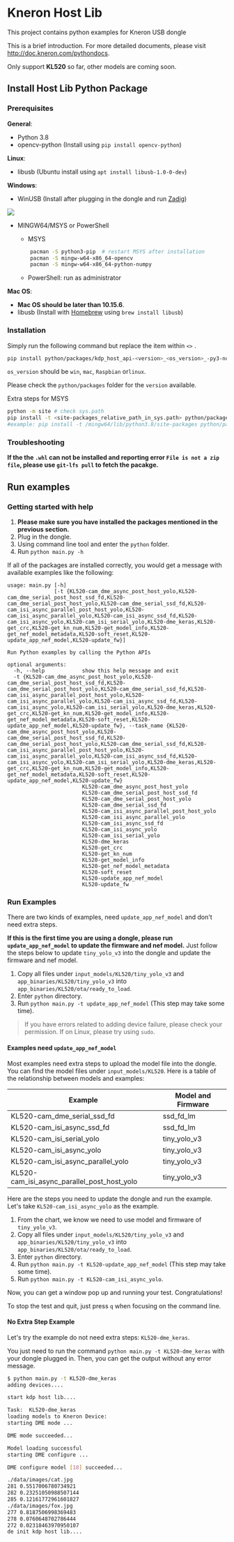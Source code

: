 # Kneron Host Lib

This project contains python examples for Kneron USB dongle

This is a brief introduction. For more detailed documents, please visit <http://doc.kneron.com/pythondocs>.

Only support **KL520** so far, other models are coming soon.

## Install Host Lib Python Package

### Prerequisites

**General**:

* Python 3.8
* opencv-python (Install using `pip install opencv-python`)

**Linux**:

* libusb (Ubuntu install using `apt install libusb-1.0-0-dev`)

**Windows**:

* WinUSB (Install after plugging in the dongle and run [Zadig](https://zadig.akeo.ie/))

![](docs/zadig.jpg)

* MINGW64/MSYS or PowerShell
    * MSYS
    ```bash
        pacman -S python3-pip  # restart MSYS after installation
        pacman -S mingw-w64-x86_64-opencv
        pacman -S mingw-w64-x86_64-python-numpy
    ```

    * PowerShell: run as administrator

**Mac OS**:

* **Mac OS should be later than 10.15.6**.
* libusb (Install with [Homebrew](https://brew.sh/) using `brew install libusb`)

### Installation

Simply run the following command but replace the item within `<>` .

```bash
pip install python/packages/kdp_host_api-<version>_<os_version>_-py3-none-any.whl
```

`os_version` should be `win`, `mac`, `Raspbian` or`linux`.

Please check the `python/packages` folder for the `version` available.

Extra steps for MSYS
```bash
python -m site # check sys.path
pip install -t <site-packages_relative_path_in_sys.path> python/packages/kdp_host_api-<version>_<os_version>_-py3-none-any.whl
#example: pip install -t /mingw64/lib/python3.8/site-packages python/packages/kdp_host_api-1.1.3_win_-py3-none-any.whl
```

### Troubleshooting

**If the the `.whl` can not be installed and reporting error `File is not a zip file`, please use `git-lfs pull` to fetch the pacakge.**

## Run examples

### Getting started with help

1. **Please make sure you have installed the packages mentioned in the previous section.**
2. Plug in the dongle.
3. Using command line tool and enter the `python` folder.
4. Run `python main.py -h`

If all of the packages are installed correctly, you would get a message with available examples like the following:

```
usage: main.py [-h]
               [-t {KL520-cam_dme_async_post_host_yolo,KL520-cam_dme_serial_post_host_ssd_fd,KL520-cam_dme_serial_post_host_yolo,KL520-cam_dme_serial_ssd_fd,KL520-cam_isi_async_parallel_post_host_yolo,KL520-cam_isi_async_parallel_yolo,KL520-cam_isi_async_ssd_fd,KL520-cam_isi_async_yolo,KL520-cam_isi_serial_yolo,KL520-dme_keras,KL520-get_crc,KL520-get_kn_num,KL520-get_model_info,KL520-get_nef_model_metadata,KL520-soft_reset,KL520-update_app_nef_model,KL520-update_fw}]

Run Python examples by calling the Python APIs

optional arguments:
  -h, --help            show this help message and exit
  -t {KL520-cam_dme_async_post_host_yolo,KL520-cam_dme_serial_post_host_ssd_fd,KL520-cam_dme_serial_post_host_yolo,KL520-cam_dme_serial_ssd_fd,KL520-cam_isi_async_parallel_post_host_yolo,KL520-cam_isi_async_parallel_yolo,KL520-cam_isi_async_ssd_fd,KL520-cam_isi_async_yolo,KL520-cam_isi_serial_yolo,KL520-dme_keras,KL520-get_crc,KL520-get_kn_num,KL520-get_model_info,KL520-get_nef_model_metadata,KL520-soft_reset,KL520-update_app_nef_model,KL520-update_fw}, --task_name {KL520-cam_dme_async_post_host_yolo,KL520-cam_dme_serial_post_host_ssd_fd,KL520-cam_dme_serial_post_host_yolo,KL520-cam_dme_serial_ssd_fd,KL520-cam_isi_async_parallel_post_host_yolo,KL520-cam_isi_async_parallel_yolo,KL520-cam_isi_async_ssd_fd,KL520-cam_isi_async_yolo,KL520-cam_isi_serial_yolo,KL520-dme_keras,KL520-get_crc,KL520-get_kn_num,KL520-get_model_info,KL520-get_nef_model_metadata,KL520-soft_reset,KL520-update_app_nef_model,KL520-update_fw}
                        KL520-cam_dme_async_post_host_yolo
                        KL520-cam_dme_serial_post_host_ssd_fd
                        KL520-cam_dme_serial_post_host_yolo
                        KL520-cam_dme_serial_ssd_fd
                        KL520-cam_isi_async_parallel_post_host_yolo
                        KL520-cam_isi_async_parallel_yolo
                        KL520-cam_isi_async_ssd_fd
                        KL520-cam_isi_async_yolo
                        KL520-cam_isi_serial_yolo
                        KL520-dme_keras
                        KL520-get_crc
                        KL520-get_kn_num
                        KL520-get_model_info
                        KL520-get_nef_model_metadata
                        KL520-soft_reset
                        KL520-update_app_nef_model
                        KL520-update_fw
```

### Run Examples

There are two kinds of examples, need `update_app_nef_model` and don't need extra steps.

**If this is the first time you are using a dongle, please run `update_app_nef_model` to update the firmware and nef model.**
Just follow the steps below to update `tiny_yolo_v3` into the dongle and update the firmware and nef model.

1. Copy all files under `input_models/KL520/tiny_yolo_v3` and `app_binaries/KL520/tiny_yolo_v3` into `app_binaries/KL520/ota/ready_to_load`.
2. Enter `python` directory.
3. Run `python main.py -t update_app_nef_model` (This step may take some time).

> If you have errors related to adding device failure, please check your permission. If on Linux, please try using `sudo`.

#### Examples need `update_app_nef_model`

Most examples need extra steps to upload the model file into the dongle. You can find the model files under `input_models/KL520`. Here is a table of the relationship between models and examples:

| Example                      | Model and Firmware |
|------------------------------|--------------|
| KL520-cam_dme_serial_ssd_fd  | ssd_fd_lm    |
| KL520-cam_isi_async_ssd_fd   | ssd_fd_lm    |
| KL520-cam_isi_serial_yolo    | tiny_yolo_v3 |
| KL520-cam_isi_async_yolo     | tiny_yolo_v3 |
| KL520-cam_isi_async_parallel_yolo | tiny_yolo_v3 |
| KL520-cam_isi_async_parallel_post_host_yolo | tiny_yolo_v3 |

Here are the steps you need to update the dongle and run the example. Let's take `KL520-cam_isi_async_yolo` as the example.

1. From the chart, we know we need to use model and firmware of `tiny_yolo_v3`.
2. Copy all files under `input_models/KL520/tiny_yolo_v3` and `app_binaries/KL520/tiny_yolo_v3` into `app_binaries/KL520/ota/ready_to_load`.
3. Enter `python` directory.
4. Run `python main.py -t KL520-update_app_nef_model` (This step may take some time).
5. Run `python main.py -t KL520-cam_isi_async_yolo`.

Now, you can get a window pop up and running your test. Congratulations!

To stop the test and quit, just press `q` when focusing on the command line.

#### No Extra Step Example

Let's try the example do not need extra steps: `KL520-dme_keras`.

You just need to run the command `python main.py -t KL520-dme_keras` with your dongle plugged in. Then, you can get the output without any error message.

```bash
$ python main.py -t KL520-dme_keras
adding devices....

start kdp host lib....

Task:  KL520-dme_keras
loading models to Kneron Device: 
starting DME mode ...

DME mode succeeded...

Model loading successful
starting DME configure ...

DME configure model [18] succeeded...

./data/images/cat.jpg
281 0.5517006780734921
282 0.23251050988507144
285 0.12161772961601827
./data/images/fox.jpg
277 0.8187506998369483
278 0.0760648702786444
272 0.02318463970950107
de init kdp host lib....
```
